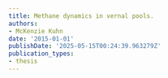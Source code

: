 ```yaml
---
title: Methane dynamics in vernal pools.
authors:
- McKenzie Kuhn
date: '2015-01-01'
publishDate: '2025-05-15T00:24:39.963279Z'
publication_types:
- thesis
---
```


